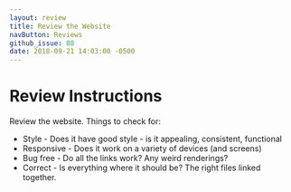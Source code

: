 ```yaml
---
layout: review
title: Review the Website
navButton: Reviews
github_issue: 88
date: 2018-09-21 14:03:00 -0500
---
```

# Review Instructions
Review the website.  Things to check for:
* Style - Does it have good style - is it appealing, consistent, functional
* Responsive - Does it work on a variety of devices (and screens)
* Bug free - Do all the links work?  Any weird renderings?
* Correct - Is everything where it should be?  The right files linked together.
